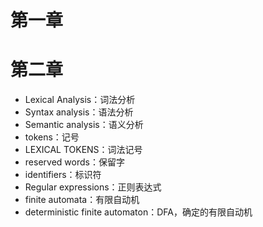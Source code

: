 
# 第一章

# 第二章

* Lexical Analysis：词法分析
* Syntax analysis：语法分析
* Semantic analysis：语义分析
* tokens：记号
* LEXICAL TOKENS：词法记号
* reserved words：保留字
* identifiers：标识符
* Regular expressions：正则表达式
* finite automata：有限自动机
* deterministic finite automaton：DFA，确定的有限自动机









